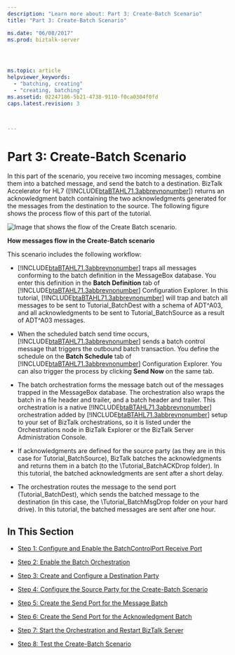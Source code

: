 ```yaml
---
description: "Learn more about: Part 3: Create-Batch Scenario"
title: "Part 3: Create-Batch Scenario"

ms.date: "06/08/2017"
ms.prod: biztalk-server




ms.topic: article
helpviewer_keywords: 
  - "batching, creating"
  - "creating, batching"
ms.assetid: 02247186-5b21-4738-9110-f0ca0304f0fd
caps.latest.revision: 3



---
```

# Part 3: Create-Batch Scenario
In this part of the scenario, you receive two incoming messages, combine them into a batched message, and send the batch to a destination. BizTalk Accelerator for HL7 ([!INCLUDE[btaBTAHL71.3abbrevnonumber](../../includes/btabtahl71-3abbrevnonumber-md.md)]) returns an acknowledgment batch containing the two acknowledgments generated for the messages from the destination to the source. The following figure shows the process flow of this part of the tutorial.  
  
 ![Image that shows the flow of the Create Batch scenario.](../../adapters-and-accelerators/accelerator-hl7/media/hl7-create-batch-scenario.gif "hl7_create_batch_scenario")  
  
 **How messages flow in the Create-Batch scenario**  
  
 This scenario includes the following workflow:  
  
- [!INCLUDE[btaBTAHL71.3abbrevnonumber](../../includes/btabtahl71-3abbrevnonumber-md.md)] traps all messages conforming to the batch definition in the MessageBox database. You enter this definition in the **Batch Definition** tab of [!INCLUDE[btaBTAHL71.3abbrevnonumber](../../includes/btabtahl71-3abbrevnonumber-md.md)] Configuration Explorer. In this tutorial, [!INCLUDE[btaBTAHL71.3abbrevnonumber](../../includes/btabtahl71-3abbrevnonumber-md.md)] will trap and batch all messages to be sent to Tutorial_BatchDest with a schema of ADT^A03, and all acknowledgments to be sent to Tutorial_BatchSource as a result of ADT^A03 messages.  
  
- When the scheduled batch send time occurs, [!INCLUDE[btaBTAHL71.3abbrevnonumber](../../includes/btabtahl71-3abbrevnonumber-md.md)] sends a batch control message that triggers the outbound batch transaction. You define the schedule on the **Batch Schedule** tab of [!INCLUDE[btaBTAHL71.3abbrevnonumber](../../includes/btabtahl71-3abbrevnonumber-md.md)] Configuration Explorer. You can also trigger the process by clicking **Send Now** on the same tab.  
  
- The batch orchestration forms the message batch out of the messages trapped in the MessageBox database. The orchestration also wraps the batch in a file header and trailer, and a batch header and trailer. This orchestration is a native [!INCLUDE[btaBTAHL71.3abbrevnonumber](../../includes/btabtahl71-3abbrevnonumber-md.md)] orchestration added by [!INCLUDE[btaBTAHL71.3abbrevnonumber](../../includes/btabtahl71-3abbrevnonumber-md.md)] setup to your set of BizTalk orchestrations, so it is listed under the Orchestrations node in BizTalk Explorer or the BizTalk Server Administration Console.  
  
- If acknowledgments are defined for the source party (as they are in this case for Tutorial_BatchSource), BizTalk batches the acknowledgments and returns them in a batch (to the \Tutorial_BatchACKDrop folder). In this tutorial, the batched acknowledgments are sent after a short delay.  
  
- The orchestration routes the message to the send port (Tutorial_BatchDest), which sends the batched message to the destination (in this case, the \Tutorial_BatchMsgDrop folder on your hard drive). In this tutorial, the batched messages are sent after one hour.  
  
## In This Section  
  
-   [Step 1: Configure and Enable the BatchControlPort Receive Port](../../adapters-and-accelerators/accelerator-hl7/step-1-configure-and-enable-the-batchcontrolport-receive-port.md)  
  
-   [Step 2: Enable the Batch Orchestration](../../adapters-and-accelerators/accelerator-hl7/step-2-enable-the-batch-orchestration.md)  
  
-   [Step 3: Create and Configure a Destination Party](../../adapters-and-accelerators/accelerator-hl7/step-3-create-and-configure-a-destination-party.md)  
  
-   [Step 4: Configure the Source Party for the Create-Batch Scenario](../../adapters-and-accelerators/accelerator-hl7/step-4-configure-the-source-party-for-the-create-batch-scenario.md)  
  
-   [Step 5: Create the Send Port for the Message Batch](../../adapters-and-accelerators/accelerator-hl7/step-5-create-the-send-port-for-the-message-batch.md)  
  
-   [Step 6: Create the Send Port for the Acknowledgment Batch](../../adapters-and-accelerators/accelerator-hl7/step-6-create-the-send-port-for-the-acknowledgment-batch.md)  
  
-   [Step 7: Start the Orchestration and Restart BizTalk Server](../../adapters-and-accelerators/accelerator-hl7/step-7-start-the-orchestration-and-restart-biztalk-server.md)  
  
-   [Step 8: Test the Create-Batch Scenario](../../adapters-and-accelerators/accelerator-hl7/step-8-test-the-create-batch-scenario.md)
